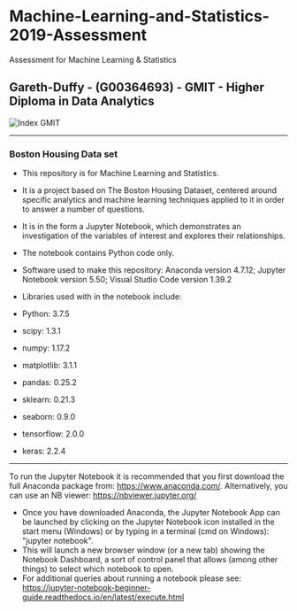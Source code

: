 # Machine-Learning-and-Statistics-2019-Assessment
Assessment for Machine Learning &amp; Statistics

## Gareth-Duffy - (G00364693) - GMIT - Higher Diploma in Data Analytics

<img src="https://image.ibb.co/gw4Gen/Index_GMIT.png" alt="Index GMIT" border="0" />

----------------------------------------------------------------------------------------------------------------------------------------
### Boston Housing Data set

* This repository is for Machine Learning and Statistics.
* It is a project based on The Boston Housing Dataset, centered around specific analytics and machine learning techniques applied to it in order to answer a number 
of questions. 
* It is in the form a Jupyter Notebook, which demonstrates an investigation of the variables of interest and explores their relationships.
* The notebook contains Python code only.

* Software used to make this repository: Anaconda version 4.7.12; Jupyter Notebook version 5.50; Visual Studio Code version 1.39.2
* Libraries used with in the notebook include:
* Python: 3.7.5 
* scipy: 1.3.1
* numpy: 1.17.2
* matplotlib: 3.1.1
* pandas: 0.25.2
* sklearn: 0.21.3
* seaborn: 0.9.0
* tensorflow: 2.0.0
* keras: 2.2.4
---------------------------------
To run the Jupyter Notebook it is recommended that you first download the full Anaconda package from: https://www.anaconda.com/. Alternatively, you can use an NB viewer: https://nbviewer.jupyter.org/
* Once you have downloaded Anaconda, the Jupyter Notebook App can be launched by clicking on the Jupyter Notebook icon installed in the start menu (Windows) or by typing in a terminal (cmd on Windows): "jupyter notebook".
* This will launch a new browser window (or a new tab) showing the Notebook Dashboard, a sort of control panel that allows (among other things) to select which notebook to open.
* For additional queries about running a notebook please see: https://jupyter-notebook-beginner-guide.readthedocs.io/en/latest/execute.html
